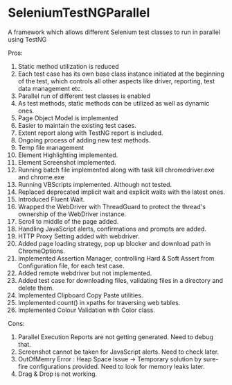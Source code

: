 # SeleniumTestNGParallel
A framework which allows different Selenium test classes to run in parallel using TestNG

Pros:

1. Static method utilization is reduced
2. Each test case has its own base class instance initiated at the beginning of the test, which controls all other aspects like driver, reporting, test data management etc.
3. Parallel run of different test classes is enabled
4. As test methods, static methods can be utilized as well as dynamic ones.
5. Page Object Model is implemented
6. Easier to maintain the existing test cases.
7. Extent report along with TestNG report is included.
8. Ongoing process of adding new test methods.
9. Temp file management
10. Element Highlighting implemented.
11. Element Screenshot implemented.
12. Running batch file implemented along with task kill chromedriver.exe and chrome.exe
13. Running VBScripts implemented. Although not tested.
14. Replaced deprecated implicit wait and explicit waits with the latest ones.
15. Introduced Fluent Wait.
16. Wrapped the WebDriver with ThreadGuard to protect the thread's ownership of the WebDriver instance.
17. Scroll to middle of the page added.
18. Handling JavaScript alerts, confirmations and prompts are added.
19. HTTP Proxy Setting added with webdriver.
20. Added page loading strategy, pop up blocker and download path in ChromeOptions.
21. Implemented Assertion Manager, controlling Hard & Soft Assert from Configuration file, for each test case.
22. Added remote webdriver but not implemented.
23. Added test case for downloading files, validating files in a directory and delete them.
24. Implemented Clipboard Copy Paste utilities.
25. Implemented count() in xpaths for traversing web tables.
26. Implemented Colour Validation with Color class.

Cons:

1. Parallel Execution Reports are not getting generated. Need to debug that.
2. Screenshot cannot be taken for JavaScript alerts. Need to check later.
3. OutOfMemry Error : Heap Space Issue -> Temporary solution by sure-fire configurations provided. Need to look for            	memory leaks later.
4. Drag & Drop is not working.
